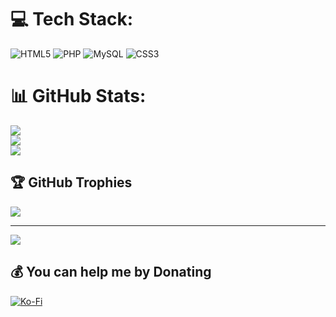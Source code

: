 # 💻 Tech Stack:
![HTML5](https://img.shields.io/badge/html5-%23E34F26.svg?style=for-the-badge&logo=html5&logoColor=white) ![PHP](https://img.shields.io/badge/php-%23777BB4.svg?style=for-the-badge&logo=php&logoColor=white) ![MySQL](https://img.shields.io/badge/mysql-4479A1.svg?style=for-the-badge&logo=mysql&logoColor=white) ![CSS3](https://img.shields.io/badge/css3-%231572B6.svg?style=for-the-badge&logo=css3&logoColor=white)
# 📊 GitHub Stats:
![](https://github-readme-stats.vercel.app/api?username=JustElmo2&theme=dark&hide_border=false&include_all_commits=false&count_private=false)<br/>
![](https://nirzak-streak-stats.vercel.app/?user=JustElmo2&theme=dark&hide_border=false)<br/>
![](https://github-readme-stats.vercel.app/api/top-langs/?username=JustElmo2&theme=dark&hide_border=false&include_all_commits=false&count_private=false&layout=compact)

## 🏆 GitHub Trophies
![](https://github-profile-trophy.vercel.app/?username=JustElmo2&theme=radical&no-frame=false&no-bg=false&margin-w=4)

---
[![](https://visitcount.itsvg.in/api?id=JustElmo2&icon=0&color=0)](https://visitcount.itsvg.in)

  ## 💰 You can help me by Donating
  [![Ko-Fi](https://img.shields.io/badge/Ko--fi-F16061?style=for-the-badge&logo=ko-fi&logoColor=white)](https://ko-fi.com/JustElmo) 

  
<!-- Proudly created with GPRM ( https://gprm.itsvg.in ) -->
